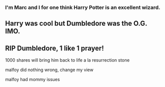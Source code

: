 ### I'm Marc and I for one think Harry Potter is an excellent wizard.

## Harry was cool but Dumbledore was the O.G. IMO.

## RIP Dumbledore, 1 like 1 prayer!

1000 shares will bring him back to life a la resurrection stone

malfoy did nothing wrong, change my view

malfoy had mommy issues 
